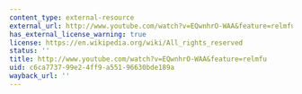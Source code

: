 ```yaml
---
content_type: external-resource
external_url: http://www.youtube.com/watch?v=EQwnhrO-WAA&feature=relmfu
has_external_license_warning: true
license: https://en.wikipedia.org/wiki/All_rights_reserved
status: ''
title: http://www.youtube.com/watch?v=EQwnhrO-WAA&feature=relmfu
uid: c6ca7737-99e2-4ff9-a551-96630bde189a
wayback_url: ''
---
```

